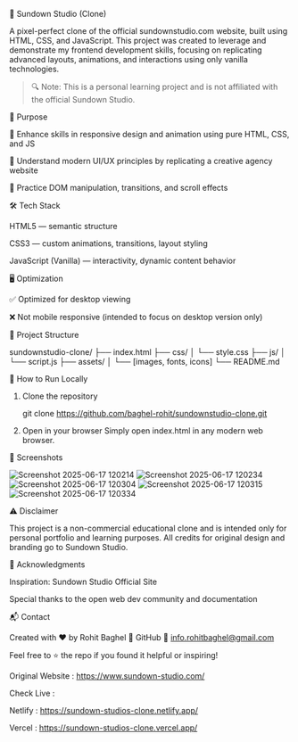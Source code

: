 🌇 Sundown Studio (Clone)

A pixel-perfect clone of the official sundownstudio.com website, built using HTML, CSS, and JavaScript. This project was created to leverage and demonstrate my frontend development skills, focusing on replicating advanced layouts, animations, and interactions using only vanilla technologies.

> 🔍 Note: This is a personal learning project and is not affiliated with the official Sundown Studio.

🎯 Purpose

🚀 Enhance skills in responsive design and animation using pure HTML, CSS, and JS

🎨 Understand modern UI/UX principles by replicating a creative agency website

🧠 Practice DOM manipulation, transitions, and scroll effects

🛠️ Tech Stack

HTML5 — semantic structure

CSS3 — custom animations, transitions, layout styling

JavaScript (Vanilla) — interactivity, dynamic content behavior

🖥️ Optimization

✅ Optimized for desktop viewing

❌ Not mobile responsive (intended to focus on desktop version only)

📁 Project Structure

sundownstudio-clone/
├── index.html
├── css/
│   └── style.css
├── js/
│   └── script.js
├── assets/
│   └── [images, fonts, icons]
└── README.md

🔧 How to Run Locally

   1. Clone the repository

      git clone  https://github.com/baghel-rohit/sundownstudio-clone.git


   2. Open in your browser Simply open  index.html in any modern web browser.

📸 Screenshots

![Screenshot 2025-06-17 120214](https://github.com/user-attachments/assets/afae9ee6-6054-4cf0-a3e3-5272ad5dad41)
![Screenshot 2025-06-17 120234](https://github.com/user-attachments/assets/54a1dcf3-b0de-49b1-bfd4-41a5ae75c9c6)
![Screenshot 2025-06-17 120304](https://github.com/user-attachments/assets/b50e8084-4e10-45f4-bd8b-647d1d6edf57)
![Screenshot 2025-06-17 120315](https://github.com/user-attachments/assets/3f60d73b-1698-41fa-be89-b6460f6d5934)
![Screenshot 2025-06-17 120334](https://github.com/user-attachments/assets/c68a72a1-3e88-48d0-a4be-d68307245421)

⚠️ Disclaimer

This project is a non-commercial educational clone and is intended only for personal portfolio and learning purposes. All credits for original design and branding go to Sundown Studio.

🙌 Acknowledgments

Inspiration: Sundown Studio Official Site

Special thanks to the open web dev community and documentation

📬 Contact

Created with ❤️ by Rohit Baghel
🔗 GitHub
📧 info.rohitbaghel@gmail.com

Feel free to ⭐ the repo if you found it helpful or inspiring!

Original Website : https://www.sundown-studio.com/

Check Live : 

Netlify : https://sundown-studios-clone.netlify.app/

Vercel : https://sundown-studios-clone.vercel.app/
